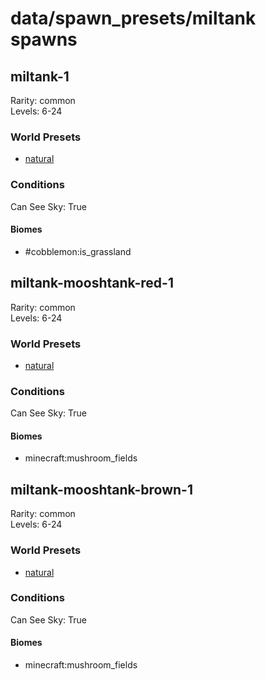 # data/spawn_presets/miltank spawns  
  
## miltank-1  
Rarity: common  
Levels: 6-24  
  
### World Presets  
* [natural](/data/world_presets/natural.md)  
  
### Conditions  
Can See Sky: True  
  
#### Biomes  
  * #cobblemon:is_grassland
  
  
## miltank-mooshtank-red-1  
Rarity: common  
Levels: 6-24  
  
### World Presets  
* [natural](/data/world_presets/natural.md)  
  
### Conditions  
Can See Sky: True  
  
#### Biomes  
  * minecraft:mushroom_fields
  
  
## miltank-mooshtank-brown-1  
Rarity: common  
Levels: 6-24  
  
### World Presets  
* [natural](/data/world_presets/natural.md)  
  
### Conditions  
Can See Sky: True  
  
#### Biomes  
  * minecraft:mushroom_fields
  

